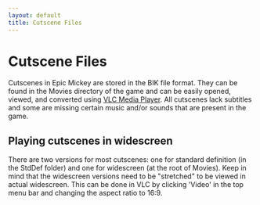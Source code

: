 ```yaml
---
layout: default
title: Cutscene Files
---
```


# Cutscene Files

Cutscenes in Epic Mickey are stored in the BIK file format. They can be found in the Movies directory of the game and can be easily opened, viewed, and converted using [VLC Media Player](https://www.videolan.org/vlc/index.html). All cutscenes lack subtitles and some are missing certain music and/or sounds that are present in the game.

## Playing cutscenes in widescreen

There are two versions for most cutscenes: one for standard definition (in the StdDef folder) and one for widescreen (at the root of Movies). Keep in mind that the widescreen versions need to be "stretched" to be viewed in actual widescreen. This can be done in VLC by clicking 'Video' in the top menu bar and changing the aspect ratio to 16:9.

